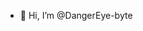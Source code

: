 - 👋 Hi, I’m @DangerEye-byte

<!---
DangerEye-byte/DangerEye-byte is a ✨ special ✨ repository because its `README.md` (this file) appears on your GitHub profile.
You can click the Preview link to take a look at your changes.
--->
